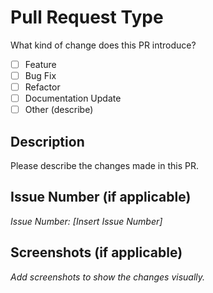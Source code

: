 # Pull Request Type
What kind of change does this PR introduce?

- [ ] Feature
- [ ] Bug Fix
- [ ] Refactor
- [ ] Documentation Update
- [ ] Other (describe)

## Description
Please describe the changes made in this PR.

## Issue Number (if applicable)
_Issue Number: [Insert Issue Number]_

## Screenshots (if applicable)
_Add screenshots to show the changes visually._
